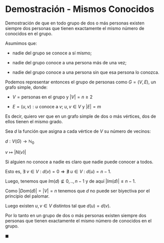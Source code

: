 # Demostración - Mismos Conocidos

Demostración de que en todo grupo de dos o más personas existen siempre
dos personas que tienen exactamente el mismo número de conocidos en el
grupo.

Asumimos que:

- nadie del grupo se conoce a sí mismo;

- nadie del grupo conoce a una persona más de una vez;

- nadie del grupo conoce a una persona sin que esa persona lo conozca.

Podemos representar entonces el grupo de personas como $G = (V, E)$, un
grafo simple, donde:

- $V = {\text{personas en el grupo}}$ y $|V| = n \geq 2$

- $E = {(u, v) : u \text{ conoce a } v ;\ u,v \in V}$ y $|E| = m$

Es decir, quiero ver que en un grafo simple de dos o
más vértices, dos de ellos tienen el mismo grado.

Sea $d$ la función que asigna a cada vértice de $V$ su número de
vecinos:

$d: V(G) \rightarrow \mathbb{N}_{0}$

$v \mapsto |N(v)|$

Si alguien no conoce a nadie es claro que nadie puede conocer a todos.

Esto es,
$\exists\ v \in V\ :\ d(v) = 0 \Rightarrow \nexists\ u \in V\ :\ d(u) = n - 1$.

Luego, tenemos que $Im(d) \not \subseteq {0, .., n - 1}$ y de aquí
$|Im(d)| \leq n - 1$.

Como $|Dom(d)| = |V| = n$ tenemos que $d$ no puede ser biyectiva por el
principio del palomar.

Luego existen $u, v \in V$ distintos tal que $d(u) = d(v)$.

Por lo tanto en un grupo de dos o más personas existen siempre dos
personas que tienen exactamente el mismo número de conocidos en el grupo.

$\blacksquare$
